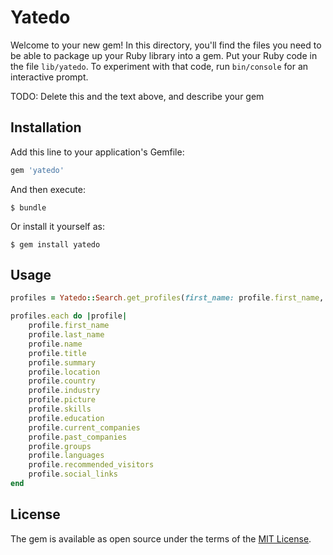 # Yatedo

Welcome to your new gem! In this directory, you'll find the files you need to be able to package up your Ruby library into a gem. Put your Ruby code in the file `lib/yatedo`. To experiment with that code, run `bin/console` for an interactive prompt.

TODO: Delete this and the text above, and describe your gem

## Installation

Add this line to your application's Gemfile:

```ruby
gem 'yatedo'
```

And then execute:

    $ bundle

Or install it yourself as:

    $ gem install yatedo

## Usage

```ruby
profiles = Yatedo::Search.get_profiles(first_name: profile.first_name, last_name: profile.last_name)

profiles.each do |profile|
	profile.first_name
	profile.last_name
	profile.name
	profile.title
	profile.summary
	profile.location
	profile.country
	profile.industry
	profile.picture
	profile.skills
	profile.education
	profile.current_companies
	profile.past_companies
	profile.groups
	profile.languages
	profile.recommended_visitors
	profile.social_links
end
```

## License

The gem is available as open source under the terms of the [MIT License](http://opensource.org/licenses/MIT).

